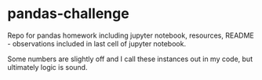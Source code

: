 # pandas-challenge
Repo for pandas homework including jupyter notebook, resources, README - observations included in last cell of jupyter notebook. 

Some numbers are slightly off and I call these instances out in my code, but ultimately logic is sound.
